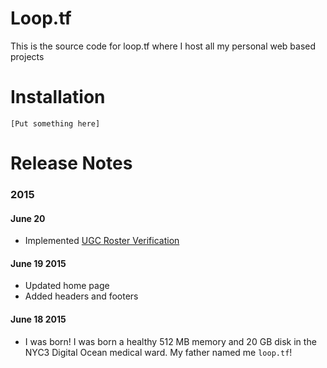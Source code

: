 # Loop.tf

This is the source code for loop.tf where I host all my personal web
based projects

# Installation

    [Put something here]

# Release Notes

### 2015

#### June 20

- Implemented [UGC Roster Verification](loop.tf/UGC)

#### June 19 2015

- Updated home page
- Added headers and footers

#### June 18 2015

- I was born! I was born a healthy 512 MB memory and 20 GB disk in the NYC3 Digital Ocean medical ward. My father named me `loop.tf`!
